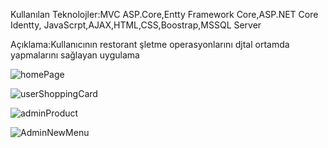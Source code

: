 Kullanılan Teknolojler:MVC ASP.Core,Entty Framework Core,ASP.NET Core Identty,
JavaScrpt,AJAX,HTML,CSS,Boostrap,MSSQL Server

Açıklama:Kullanıcının restorant şletme operasyonlarını djtal ortamda yapmalarını
sağlayan uygulama


![homePage](https://github.com/SadiBarkinSeber/MVCBurger/assets/72513651/d0d2d09e-3a67-429c-acb2-52f93675467b)

![userShoppingCard](https://github.com/SadiBarkinSeber/MVCBurger/assets/72513651/f4f272be-1e97-4fd4-85a6-40dd50c1978a)

![adminProduct](https://github.com/SadiBarkinSeber/MVCBurger/assets/72513651/f8da3449-4fd0-4fd1-a850-2061fb4baf5c)

![AdminNewMenu](https://github.com/SadiBarkinSeber/MVCBurger/assets/72513651/fda1a667-33f5-4956-a935-1ac29f13377d)
